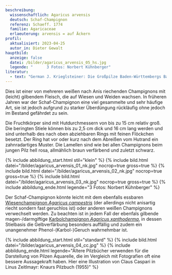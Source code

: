 ```yaml
---
beschreibung:
  wissenschaftlich: Agaricus arvensis
  deutsch: Schaf-Champignon
  referenz: Schaeff. 1774
  familie: Agaricaceae
  erlaeuterung: arvensis = auf Äckern
profil:
  aktualisiert: 2023-04-25
  autor_in: Dieter Gewalt
hauptbild:
  anzeige: false
  datei: /bilder/agaricus_arvensis_05_hs.jpg
  legende: "      3 Fotos: Norbert Kühnberger"
literatur:
  - text: "German J. Krieglsteiner: Die Großpilze Baden-Württembergs Band 4, S. 498"
---
```



Dies ist einer von mehreren weißen nach Anis riechenden Champignons mit (leicht) gilbendem Fleisch, die auf Wiesen und Weiden wachsen. In früheren Jahren war der Schaf-Champignon eine viel gesammelte und sehr häufige Art, sie ist jedoch aufgrund zu starker Überdüngung rückläufig ohne jedoch im Bestand gefährdet zu sein.

Die Fruchtkörper sind mit Hutdurchmessern von bis zu 15 cm relativ groß. Die beringten Stiele können bis zu  2,5 cm dick und 16 cm lang werden und sind unterhalb des nach oben abziehbaren Rings mit feinen Flöckchen besetzt. Der Ring hat vor oder kurz nach dem Abreißen vom Hutrand ein zahnradartiges Muster. Die Lamellen sind wie bei allen Champignons beim jungen Pilz hell rosa, allmählich braun verfärbend und zuletzt schwarz.

{% include abbildung_start.html stil="klein" %}
{% include bild.html datei="/bilder/agaricus_arvensis_01_nk.jpg" nocrop=true gross=true %}
{% include bild.html datei="/bilder/agaricus_arvensis_02_nk.jpg" nocrop=true gross=true %}
{% include bild.html datei="/bilder/agaricus_arvensis_03_nk.jpg" nocrop=true gross=true %}
{% include abbildung_ende.html legende="3 Fotos: Norbert Kühnberger" %}

Der Schaf-Champignon könnte leicht mit dem ebenfalls essbaren [Wiesenchampignon *Agaricus campestris*](/pilze/agaricus-campestris-wiesenchampignon) (der allerdings nicht anisartig riecht sondern fast geruchlos ist) oder anderen weißen Champignons verwechselt werden. Zu beachten ist in jedem Fall der ebenfals gilbende magen-/darmgiftige [Karbolchampignon *Agaricus xanthoderma*](/pilze/agaricus-xanthoderma-karbolchampignon), in dessen Stielbasis die Gelbverfärbung besonders auffällig und zudem ein unangenehmer Phenol-(Karbol-)Geruch wahrnehmbar ist.

{% include abbildung_start.html stil="standard" %}
{% include bild.html datei="/bilder/agaricus_arvensis_04_cc.jpg" %}
{% include abbildung_ende.html legende="Ältere Pilzbücher verwenden für die Darstellung von Pilzen Aquarelle, die im Vergleich mit Fotografien oft eine bessere Aussagekraft haben. Hier eine Illustration  von Claus Caspari in Linus Zeitlmayr: Knaurs Pilzbuch (1955)" %}